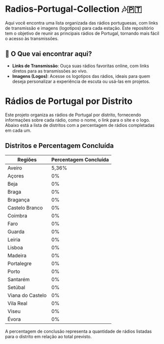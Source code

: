 # Radios-Portugal-Collection 🎶🇵🇹  

Aqui você encontra uma lista organizada das rádios portuguesas, com links de transmissão e imagens (logotipos) para cada estação. Este repositório tem o objetivo de reunir as principais rádios de Portugal, tornando mais fácil o acesso às transmissões.

## 🔗 O Que vai encontrar aqui?

- **Links de Transmissão**: Ouça suas rádios favoritas online, com links diretos para as transmissões ao vivo.
- **Imagens (Logos)**: Acesse os logotipos das rádios, ideais para quem deseja personalizar a experiência de escuta ou usá-las em projetos.

# Rádios de Portugal por Distrito

Este projeto organiza as rádios de Portugal por distrito, fornecendo informações sobre cada rádio, como o nome, o link para o site e o logo. Abaixo está a lista de distritos com a percentagem de rádios completadas em cada um.

## Distritos e Percentagem Concluída

| Regiões         | Percentagem Concluída |
|-----------------|-----------------------|
| Aveiro          | 5,36%                 |
| Açores          | 0%                    |
| Beja            | 0%                    |
| Braga           | 0%                    |
| Bragança        | 0%                    |
| Castelo Branco  | 0%                    |
| Coimbra         | 0%                    |
| Faro            | 0%                    |
| Guarda          | 0%                    |
| Leiria          | 0%                    |
| Lisboa          | 0%                    |
| Madeira         | 0%                    |
| Portalegre      | 0%                    |
| Porto           | 0%                    |
| Santarém        | 0%                    |
| Setúbal         | 0%                    |
| Viana do Castelo| 0%                    |
| Vila Real       | 0%                    |
| Viseu           | 0%                    |
| Évora           | 0%                    |


A percentagem de conclusão representa a quantidade de rádios listadas para o distrito em relação ao total previsto.

